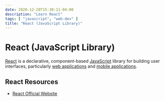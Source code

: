 ```yaml
---
date: 2020-12-20T15:30:11-04:00
description: "Learn React"
tags: [ "javascript", "web-dev" ]
title: "React (JavaScript Library)"
---
```


# React (JavaScript Library)

[React](https://reactjs.org/) is a declarative, component-based [JavaScript](javascript.md) library for building user interfaces, particularly [web applications](web-dev.md) and [mobile applications](react-native.md).

## React Resources

* [React Official Website](https://reactjs.org/)
